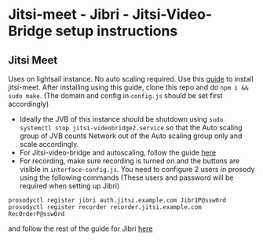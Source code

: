 # Jitsi-meet - Jibri - Jitsi-Video-Bridge setup instructions

## Jitsi Meet

Uses on lightsail instance. No auto scaling required.
Use this [guide](https://jitsi.github.io/handbook/docs/devops-guide/devops-guide-quickstart) to install jitsi-meet. After installing using this guide, clone this repo and do `npm i && sudo make`. (The domain and config in `config.js` should be set first accordingly)

- Ideally the JVB of this instance should be shutdown using `sudo systemctl stop jitsi-videobridge2.service` so that the Auto scaling group of JVB counts Network out of the Auto scaling group only and scale accordingly.
- For Jitsi-video-bridge and autoscaling, follow the guide [here](https://github.com/surepassio/jvb-essentials)
- For recording, make sure recording is turned on and the buttons are visible in `interface-config.js`. You need to configure 2 users in prosody using the following commands (These users and password will be required when setting up Jibri)
```
prosodyctl register jibri auth.jitsi.example.com Jibr1P@ssw0rd
prosodyctl register recorder recorder.jitsi.example.com Rec0rderP@ssw0rd
```

and follow the rest of the guide for Jibri [here](https://github.com/surepassio/jibri-essentials/edit/master/README.md)
